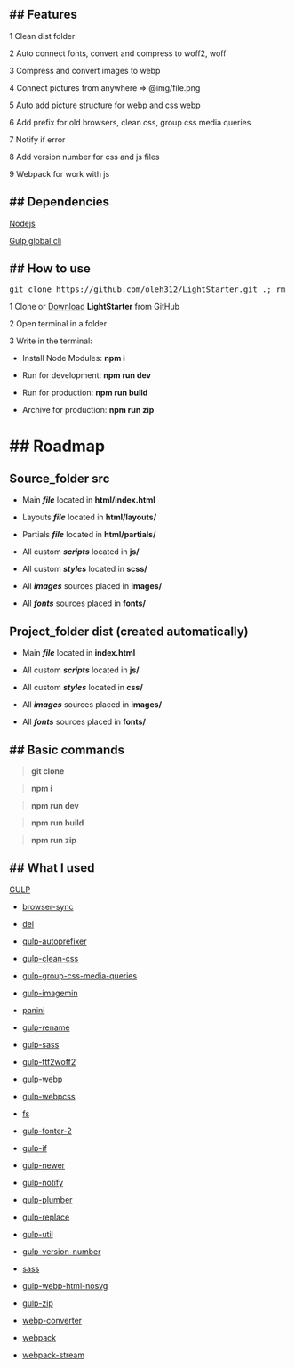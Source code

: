 ## ## Features

1 Clean dist folder

2 Auto connect fonts, convert and compress to woff2, woff

3 Compress and convert images to webp

4 Connect pictures from anywhere => @img/file.png

5 Auto add picture structure for webp and css webp

6 Add prefix for old browsers, clean css, group css media queries

7 Notify if error

8 Add version number for css and js files

9 Webpack for work with js


## ## Dependencies

<a  href="https://nodejs.org/en/">Nodejs</a>

<a  href="https://gulpjs.com/docs/en/getting-started/quick-start/">Gulp global cli</a>

## ## How to use

<pre>git clone https://github.com/oleh312/LightStarter.git .; rm -rf trunk .gitignore readme.md .git .gitattributes</pre>

1 Clone or <a  href="https://github.com/oleh312/LightStarter/archive/main.zip">Download</a> **LightStarter** from GitHub

2 Open terminal in a folder

3 Write in the terminal:

- Install Node Modules: **npm i**

- Run for development: **npm run dev**

- Run for production: **npm run build**

- Archive for production: **npm run zip**


# ## Roadmap

## Source_folder **src**

- Main **_file_** located in **html/index.html**

- Layouts **_file_** located in **html/layouts/**

- Partials **_file_** located in **html/partials/**

- All custom **_scripts_** located in **js/**

- All custom **_styles_** located in **scss/**

- All **_images_** sources placed in **images/**

- All **_fonts_** sources placed in **fonts/**

## Project_folder **dist** (created automatically)

- Main **_file_** located in **index.html**

- All custom **_scripts_** located in **js/**

- All custom **_styles_** located in **css/**

- All **_images_** sources placed in **images/**

- All **_fonts_** sources placed in **fonts/**

## ## Basic commands

> **git clone**

> **npm i**

> **npm run dev**

> **npm run build**

> **npm run zip**

## ## What I used

<a  href="https://gulpjs.com/">GULP</a>

   - <a  href="https://www.npmjs.com/package/browser-sync">browser-sync</a>

   - <a  href="https://www.npmjs.com/package/del">del</a>

   - <a  href="https://www.npmjs.com/package/gulp-autoprefixer">gulp-autoprefixer</a>

   - <a  href="https://www.npmjs.com/package/gulp-clean-css">gulp-clean-css</a>

   - <a  href="https://www.npmjs.com/package/gulp-group-css-media-queries">gulp-group-css-media-queries</a>

   - <a  href="https://www.npmjs.com/package/gulp-imagemin">gulp-imagemin</a>

   - <a  href="https://www.npmjs.com/package/panini">panini</a>

   - <a  href="https://www.npmjs.com/package/gulp-rename">gulp-rename</a>

   - <a  href="https://www.npmjs.com/package/gulp-sass">gulp-sass</a>

   - <a  href="https://www.npmjs.com/package/gulp-ttf2woff2">gulp-ttf2woff2</a>

   - <a  href="https://www.npmjs.com/package/gulp-webp">gulp-webp</a>

   - <a  href="https://www.npmjs.com/package/gulp-webpcss">gulp-webpcss</a>

   - <a  href="https://www.npmjs.com/package/fs">fs</a>

   - <a  href="https://www.npmjs.com/package/gulp-fonter-2">gulp-fonter-2</a>

   - <a  href="https://www.npmjs.com/package/gulp-if">gulp-if</a>

   - <a  href="https://www.npmjs.com/package/gulp-newer">gulp-newer</a>

   - <a  href="https://www.npmjs.com/package/gulp-notify">gulp-notify</a>

   - <a  href="https://www.npmjs.com/package/gulp-plumber">gulp-plumber</a>

   - <a  href="https://www.npmjs.com/package/gulp-replace">gulp-replace</a>

   - <a  href="https://www.npmjs.com/package/gulp-util">gulp-util</a>

   - <a  href="https://www.npmjs.com/package/gulp-version-number">gulp-version-number</a>

   - <a  href="https://www.npmjs.com/package/sass">sass</a>

   - <a  href="https://www.npmjs.com/package/gulp-webp-html-nosvg">gulp-webp-html-nosvg</a>

   - <a  href="https://www.npmjs.com/package/gulp-zip">gulp-zip</a>

   - <a  href="https://www.npmjs.com/package/webp-converter">webp-converter</a>

   - <a  href="https://www.npmjs.com/package/webpack">webpack</a>

   - <a  href="https://www.npmjs.com/package/webpack-stream">webpack-stream</a>
